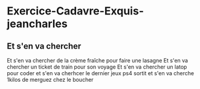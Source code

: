 ﻿# Exercice-Cadavre-Exquis-jeancharles

Et s'en va chercher 
-------------------
Et s'en va chercher de la crème fraîche pour faire une lasagne
Et s'en va chercher un ticket de train pour son voyage 
Et s'en va chercher un latop pour coder
et s'en va cherhcer le dernier jeux ps4 sortit
et s'en va cherche 1kilos de merguez chez le boucher
